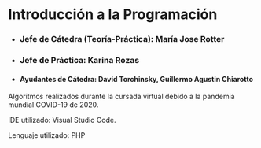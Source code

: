 # Introducción a la Programación

* ### Jefe de Cátedra (Teoría-Práctica): María Jose Rotter
* ### Jefe de Práctica: Karina Rozas
* #### Ayudantes de Cátedra: David Torchinsky, Guillermo Agustin Chiarotto 

Algoritmos realizados durante la cursada virtual debido a la pandemia mundial COVID-19 de 2020. 


IDE utilizado: Visual Studio Code.

Lenguaje utilizado: PHP
